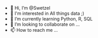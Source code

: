 - 👋 Hi, I’m @Swetzel
- 👀 I'm interested in  All things data ;)
- 🌱 I’m currently learning Python, R, SQL
- 💞️ I’m looking to collaborate on ...
- 📫 How to reach me ...

<!---
Swethaseb6/Swethaseb6 is a ✨ special ✨ repository because its `README.md` (this file) appears on your GitHub profile.
You can click the Preview link to take a look at your changes.
--->
